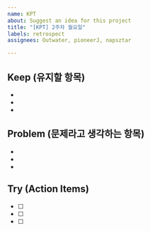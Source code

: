 ```yaml
---
name: KPT
about: Suggest an idea for this project
title: "[KPT] 2주차 월요일"
labels: retrospect
assignees: Outwater, pioneerJ, napsztar

---
```


## Keep (유지할 항목)
* 
*
*  
 
## Problem (문제라고 생각하는 항목)
* 
* 
* 
 
## Try (Action Items)
* [ ]  
* [ ]  
* [ ]
